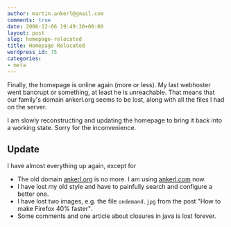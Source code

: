 ```yaml
---
author: martin.ankerl@gmail.com
comments: true
date: 2006-12-06 19:49:30+00:00
layout: post
slug: homepage-relocated
title: Homepage Relocated
wordpress_id: 75
categories:
- meta
---
```


Finally, the homepage is online again (more or less). My last webhoster went bancrupt or something, at least he is unreachable. That means that our family's domain ankerl.org seems to be lost, along with all the files I had on the server.

I am slowly reconstructing and updating the homepage to bring it back into a working state. Sorry for the inconvenience.

## Update

I have almost everything up again, except for

* The old domain [ankerl.org](http://ankerl.org) is no more. I am using [ankerl.com](http://ankerl.com) now.
* I have lost my old style and have to painfully search and configure a better one.
* I have lost two images, e.g. the file `ondemand.jpg` from the post "How to make Firefox 40% faster".
* Some comments and one article about closures in java is lost forever.
